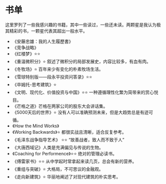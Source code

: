 # 书单
这里罗列了一些我感兴趣的书籍，其中一些读过，一些还未读。两颗星是我认为极其精彩的书，一颗星代表其超出一般水平。

- 《安藤忠雄：我的人生履歷書》
- 《竞争战略》
- 《红楼梦》⭐️⭐️
- 《重温微积分》⭐️ 叙述了微积分的局部发展史，内容比较多，有血有肉。
- 《冬牧场》⭐️ 百年来少有变化的朴素牧场生活。
- 《雪球特别版——段永平投资问答录》⭐️⭐️
- 《卒姆托-思考建筑》⭐️ 
- 《文明、现代化、价值投资与中国》⭐️⭐️ 一种遵循理性化繁为简带来的赏心悦目。 
- 《芒格之道》芒格在两家公司的股东大会讲话集。
- 《5000天后的世界》⭐️ 没有人可以准确预测未来，但是大趋势总是有迹可循。
- 《How the Mind Works》
- 《Working Backwards》⭐️ 都很实战且清晰，适合反复参考。
- 《毛泽东战争指导艺术》 ⭐️⭐️ “故善战者，致人而不致于人”
- 《大唐西域记》人类是充满偏见与传说的生物。
- 《Coaching for Performence》⭐️⭐️ 绝对的管理必读书。
- 《傅雷家书》⭐️⭐️ 从中学起时常拿起来读几页，总会有新的营养。
- 《重组与突破》⭐️ 大格局，不可思议的金融观。
- 《走向新建筑》⭐️ 华丽地阐述了对现代建筑的朴实思考。
